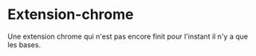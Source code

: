 # Extension-chrome
Une extension chrome qui n'est pas encore finit pour l'instant il n'y a que les bases.
